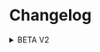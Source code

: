 # Changelog
<details>
  <summary>BETA V2</summary>
  
  ## V2 Requires world reset
  
    - Added Mods:
      - Passable Leaves
      - Building Gadgets
      - Mo' Creatures
      - CustomMobSpawner (Dependency for Mo' Creatures)
      - LaunchGUI
      - Colossal Chests
      - Better Caves
      - Cooking for Blockheads
      - Loading Screens
      - BnbGamingLib (Dependency for Loading Screens)
      - Astral Sorcery
      - Ultimate Unicorn Mod
      - Googly Eyes (why? because why not)
      - Morpheus
      - Netherendign Ores
      - Smart Hud
      - Dynamic Lights
      - Content Tweaker
      - Base (Dependency for Content Tweaker)
      
    - Removed Mods:
      - Blood Magic (Causing crashes due to incompatability with other mods)
      - Blood Arsenal (Depends on Blood Magic)
      - It's the little things (Not required)
      - Moving light sources (Too buggy)
      - Ordinary Coins (Useless)
      - SpecialAI (Added a whole bunch of features, alot needed to be disabled, killed it instead)
      - Fast Furnace (#NotMyFurnace)
      - Variety O Textures (How did this get here?)
      - Botania (Causing crash loops for players)
      - Armor Chroma (Fire and Ice already does this)
      - Overloaded Armor Bar (See above)
      - Aroma Backup (Fuck these backups, 50 GB of backups within a few days)
      - Aroma Core (Not needed)
      - RealBench (Not needed)
      - Angle Ring To Bauble (Not needed)
          
    - Updated Mods:
      - Spartan Weaponry
      - Just Enough Items
      - FTB Utilities
      - FTB Lib
      - CreativeCore
      - Apotheseosis
    
    - Other Changes:
      - Dropped torches no longer cause fires
      - Config changes to new mods
      - Loading screens initial setup
      - Now using RandomPatches icon and text instead of ITLT
      - Disabled Openblocks internal graves
      - Ice and Fire - CarryOn fixes
      - No longer says you are playing Crips of the Multiverse... instead says you are playing Crisps of the Multiverse

</details>
